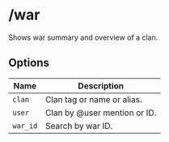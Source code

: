 # /war

Shows war summary and overview of a clan.

## Options

| Name | Description |
|------|-------------|
| `clan` | Clan tag or name or alias. |
| `user` | Clan by @user mention or ID. |
| `war_id` | Search by war ID. |

